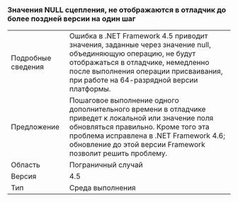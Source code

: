 ### <a name="null-coalescer-values-are-not-visible-in-debugger-until-one-step-later"></a>Значения NULL сцепления, не отображаются в отладчик до более поздней версии на один шаг

|   |   |
|---|---|
|Подробные сведения|Ошибка в .NET Framework 4.5 приводит значения, заданные через значение null, объединяющую операцию, не будут отображаться в отладчике, немедленно после выполнения операции присваивания, при работе на 64-разрядной версии платформы.|
|Предложение|Пошаговое выполнение одного дополнительного времени в отладчике приведет к локальной или значение поля обновляться правильно. Кроме того эта проблема исправлена в .NET Framework 4.6; обновление до этой версии Framework позволит решить проблему.|
|Область|Пограничный случай|
|Версия|4.5|
|Тип|Среда выполнения|

